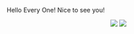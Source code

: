 Hello Every One! Nice to see you!
<div style="text-align:center">

<img src="https://github-readme-stats.vercel.app/api?username=XuchenSun&show_icons=true&theme=merko">
<img src="https://github-readme-stats.vercel.app/api/top-langs?username=XuchenSun&show_icons=true&count_private=true&theme=merko" >

</div>
